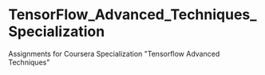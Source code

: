 # TensorFlow_Advanced_Techniques_Specialization

Assignments for Coursera Specialization "Tensorflow Advanced Techniques"
